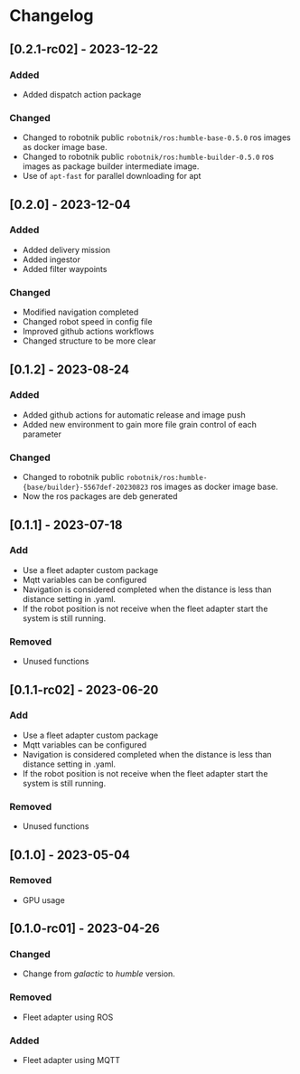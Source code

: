 # Changelog

## [0.2.1-rc02] - 2023-12-22

### Added
- Added dispatch action package

### Changed
- Changed to robotnik public `robotnik/ros:humble-base-0.5.0` ros images as docker image base.
- Changed to robotnik public `robotnik/ros:humble-builder-0.5.0` ros images as package builder intermediate image.
- Use of `apt-fast` for parallel downloading for apt

## [0.2.0] - 2023-12-04

### Added
- Added delivery mission
- Added ingestor
- Added filter waypoints

### Changed
- Modified navigation completed
- Changed robot speed in config file
- Improved github actions workflows
- Changed structure to be more clear 


## [0.1.2] - 2023-08-24

### Added

- Added github actions for automatic release and image push
- Added new environment to gain more file grain control of each parameter

### Changed
- Changed to robotnik public `robotnik/ros:humble-{base/builder}-5567def-20230823` ros images as docker image base.
- Now the ros packages are deb generated


## [0.1.1] - 2023-07-18

### Add

- Use a fleet adapter custom package
- Mqtt variables can be configured
- Navigation is considered completed when the distance is less than distance setting in .yaml.
- If the robot position is not receive when the fleet adapter start the system is still running.

### Removed 

- Unused functions

## [0.1.1-rc02] - 2023-06-20

### Add

- Use a fleet adapter custom package
- Mqtt variables can be configured
- Navigation is considered completed when the distance is less than distance setting in .yaml.
- If the robot position is not receive when the fleet adapter start the system is still running.

### Removed 

- Unused functions

## [0.1.0] - 2023-05-04

### Removed

- GPU usage

## [0.1.0-rc01]  -  2023-04-26

### Changed 

-  Change from *galactic* to *humble* version.

### Removed

- Fleet adapter using ROS

### Added 

- Fleet adapter using MQTT
